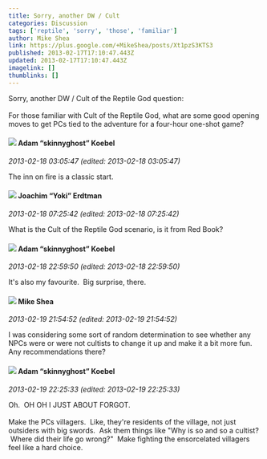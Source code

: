 ```yaml
---
title: Sorry, another DW / Cult
categories: Discussion
tags: ['reptile', 'sorry', 'those', 'familiar']
author: Mike Shea
link: https://plus.google.com/+MikeShea/posts/Xt1pzS3KTS3
published: 2013-02-17T17:10:47.443Z
updated: 2013-02-17T17:10:47.443Z
imagelink: []
thumblinks: []
---
```


Sorry, another DW / Cult of the Reptile God question:<br /><br />For those familiar with Cult of the Reptile God, what are some good opening moves to get PCs tied to the adventure for a four-hour one-shot game?
<div id='comment z12mg3jzomriznnps04cdnk4hpzncr1pdh4'>
  <h4><img src='{{site.baseurl}}//images/avatars/112484087750169360510_photo.jpg'> Adam “skinnyghost” Koebel</h4>
      <p><cite>2013-02-18 03:05:47 (edited: 2013-02-18 03:05:47)</cite></p>
        <p>The inn on fire is a classic start.</p>
</div>
        

<div id='comment z12mg3jzomriznnps04cdnk4hpzncr1pdh4'>
  <h4><img src='{{site.baseurl}}//images/avatars/117540790518719917699_photo.jpg'> Joachim “Yoki” Erdtman</h4>
      <p><cite>2013-02-18 07:25:42 (edited: 2013-02-18 07:25:42)</cite></p>
        <p>What is the Cult of the Reptile God scenario, is it from Red Book?</p>
</div>
        

<div id='comment z12mg3jzomriznnps04cdnk4hpzncr1pdh4'>
  <h4><img src='{{site.baseurl}}//images/avatars/112484087750169360510_photo.jpg'> Adam “skinnyghost” Koebel</h4>
      <p><cite>2013-02-18 22:59:50 (edited: 2013-02-18 22:59:50)</cite></p>
        <p>It&#39;s also my favourite.  Big surprise, there.</p>
</div>
        

<div id='comment z12mg3jzomriznnps04cdnk4hpzncr1pdh4'>
  <h4><img src='{{site.baseurl}}//images/avatars/104728449214095806684_photo.jpg'> Mike Shea</h4>
      <p><cite>2013-02-19 21:54:52 (edited: 2013-02-19 21:54:52)</cite></p>
        <p>I was considering some sort of random determination to see whether any NPCs were or were not cultists to change it up and make it a bit more fun. Any recommendations there?</p>
</div>
        

<div id='comment z12mg3jzomriznnps04cdnk4hpzncr1pdh4'>
  <h4><img src='{{site.baseurl}}//images/avatars/112484087750169360510_photo.jpg'> Adam “skinnyghost” Koebel</h4>
      <p><cite>2013-02-19 22:25:33 (edited: 2013-02-19 22:25:33)</cite></p>
        <p>Oh.  OH OH I JUST ABOUT FORGOT.<br /><br />Make the PCs villagers.  Like, they&#39;re residents of the village, not just outsiders with big swords.  Ask them things like &quot;Why is so and so a cultist?  Where did their life go wrong?&quot;  Make fighting the ensorcelated villagers feel like a hard choice.</p>
</div>
        